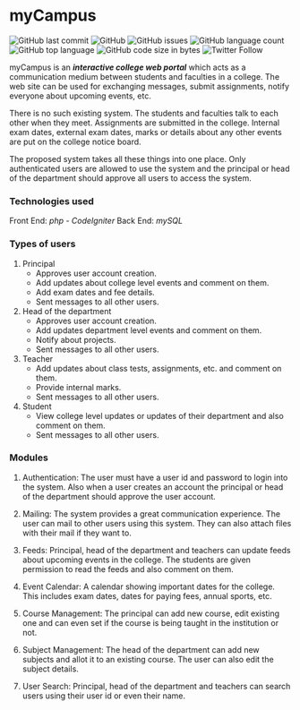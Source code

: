 # myCampus

![GitHub last commit](https://img.shields.io/github/last-commit/thehackermonk/myCampus?style=flat-square) ![GitHub](https://img.shields.io/github/license/thehackermonk/myCampus?style=flat-square) ![GitHub issues](https://img.shields.io/github/issues/thehackermonk/myCampus?style=flat-square) ![GitHub language count](https://img.shields.io/github/languages/count/thehackermonk/myCampus?style=flat-square) ![GitHub top language](https://img.shields.io/github/languages/top/thehackermonk/myCampus?logo=CodeIgniter&style=flat-square) ![GitHub code size in bytes](https://img.shields.io/github/languages/code-size/thehackermonk/myCampus?style=flat-square) ![Twitter Follow](https://img.shields.io/twitter/follow/thehackermonk?style=social)

myCampus is an ***interactive college web portal*** which acts as a communication medium between students and faculties in a college. The web site can be used for exchanging messages, submit assignments, notify everyone about upcoming events, etc.

There is no such existing system. The students and faculties talk to each other when they meet. Assignments are submitted in the college. Internal exam dates, external exam dates, marks or details about any other events are put on the college notice board.

The proposed system takes all these things into one place. Only authenticated users are allowed to use the system and the principal or head of the department should approve all users to access the system.

### Technologies used
Front End: *php - CodeIgniter*
Back End: *mySQL*

### Types of users
1. Principal
	* Approves user account creation.
	* Add updates about college level events and comment on them.
	* Add exam dates and fee details.
	* Sent messages to all other users.
2. Head of the department
	* Approves user account creation.
	* Add updates department level events and comment on them.
	* Notify about projects.
	* Sent messages to all other users.
3. Teacher
	* Add updates about class tests, assignments, etc. and comment on them.
	* Provide internal marks.
	* Sent messages to all other users.
4. Student
	* View college level updates or updates of their department and also comment on them.
	* Sent messages to all other users.

### Modules
1. Authentication: The user must have a user id and password to login into the system. Also when a user creates an account the principal or head of the department should approve the user account.

2. Mailing: The system provides a great communication experience. The user can mail to other users using this system. They can also attach files with their mail if they want to.

3. Feeds: Principal, head of the department and teachers can update feeds about upcoming events in the college. The students are given permission to read the feeds and also comment on them.

4. Event Calendar: A calendar showing important dates for the college. This includes exam dates, dates for paying fees, annual sports, etc.

5. Course Management: The principal can add new course, edit existing one and can even set if the course is being taught in the institution or not.

6. Subject Management: The head of the department can add new subjects and allot it to an existing course. The user can also edit the subject details.

7. User Search: Principal, head of the department and teachers can search users using their user id or even their name.
